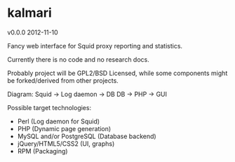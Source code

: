 kalmari
=======

v0.0.0 2012-11-10

Fancy web interface for Squid proxy reporting and statistics.

Currently there is no code and no research docs.

Probably project will be GPL2/BSD Licensed, while some components might be forked/derived from other projects.

Diagram:
 Squid -> Log daemon -> DB
 DB -> PHP -> GUI

Possible target technologies:
* Perl (Log daemon for Squid)
* PHP (Dynamic page generation)
* MySQL and/or PostgreSQL (Database backend)
* jQuery/HTML5/CSS2 (UI, graphs)
* RPM (Packaging)
 